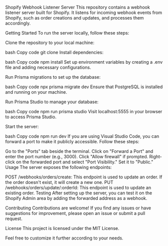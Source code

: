 Shopify Webhook Listener Server
This repository contains a webhook listener server built for Shopify. It listens for incoming webhook events from Shopify, such as order creations and updates, and processes them accordingly.

Getting Started
To run the server locally, follow these steps:

Clone the repository to your local machine:

bash
Copy code
git clone [<repository-url>](https://github.com/SydilSohan/shopifyOrderHook.git)
Install dependencies:

bash
Copy code
npm install
Set up environment variables by creating a .env file and adding necessary configurations.

Run Prisma migrations to set up the database:

bash
Copy code
npx prisma migrate dev
Ensure that PostgreSQL is installed and running on your machine.

Run Prisma Studio to manage your database:

bash
Copy code
npm run prisma studio
Visit localhost:5555 in your browser to access Prisma Studio.

Start the server:

bash
Copy code
npm run dev
If you are using Visual Studio Code, you can forward a port to make it publicly accessible. Follow these steps:

Go to the "Ports" tab beside the terminal.
Click on "Forward a Port" and enter the port number (e.g., 3000).
Click "Allow firewall" if prompted.
Right-click on the forwarded port and select "Port Visibility." Set it to "Public."
Usage
The server exposes the following endpoints:

POST /webhooks/orders/create: This endpoint is used to update an order. If the order doesn't exist, it will create a new one.
PUT /webhooks/orders/update/:orderId: This endpoint is used to update an existing order.
Testing
After setting up the server, you can test it on the Shopify Admin area by adding the forwarded address as a webhook.

Contributing
Contributions are welcome! If you find any issues or have suggestions for improvement, please open an issue or submit a pull request.

License
This project is licensed under the MIT License.

Feel free to customize it further according to your needs.





